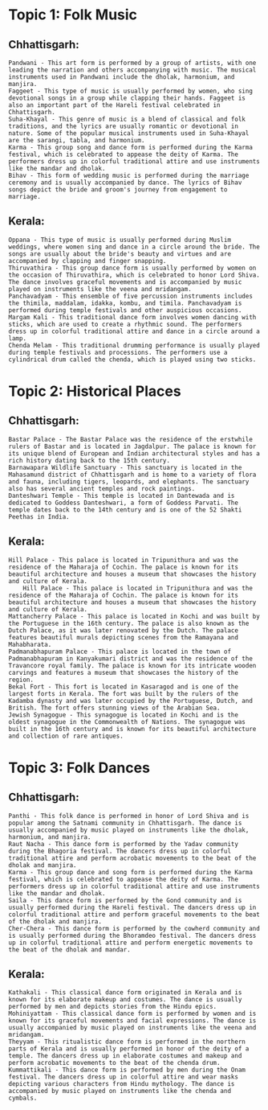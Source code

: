 # Topic 1: Folk Music

## Chhattisgarh:

    Pandwani - This art form is performed by a group of artists, with one leading the narration and others accompanying with music. The musical instruments used in Pandwani include the dholak, harmonium, and manjira.
    Faggeet - This type of music is usually performed by women, who sing devotional songs in a group while clapping their hands. Faggeet is also an important part of the Hareli festival celebrated in Chhattisgarh.
    Suha-Khayal - This genre of music is a blend of classical and folk traditions, and the lyrics are usually romantic or devotional in nature. Some of the popular musical instruments used in Suha-Khayal are the sarangi, tabla, and harmonium.
    Karma - This group song and dance form is performed during the Karma festival, which is celebrated to appease the deity of Karma. The performers dress up in colorful traditional attire and use instruments like the mandar and dholak.
    Bihav - This form of wedding music is performed during the marriage ceremony and is usually accompanied by dance. The lyrics of Bihav songs depict the bride and groom's journey from engagement to marriage.

## Kerala:

    Oppana - This type of music is usually performed during Muslim weddings, where women sing and dance in a circle around the bride. The songs are usually about the bride's beauty and virtues and are accompanied by clapping and finger snapping.
    Thiruvathira - This group dance form is usually performed by women on the occasion of Thiruvathira, which is celebrated to honor Lord Shiva. The dance involves graceful movements and is accompanied by music played on instruments like the veena and mridangam.
    Panchavadyam - This ensemble of five percussion instruments includes the thimila, maddalam, idakka, kombu, and timila. Panchavadyam is performed during temple festivals and other auspicious occasions.
    Margam Kali - This traditional dance form involves women dancing with sticks, which are used to create a rhythmic sound. The performers dress up in colorful traditional attire and dance in a circle around a lamp.
    Chenda Melam - This traditional drumming performance is usually played during temple festivals and processions. The performers use a cylindrical drum called the chenda, which is played using two sticks.

# Topic 2: Historical Places

## Chhattisgarh:

    Bastar Palace - The Bastar Palace was the residence of the erstwhile rulers of Bastar and is located in Jagdalpur. The palace is known for its unique blend of European and Indian architectural styles and has a rich history dating back to the 15th century.
    Barnawapara Wildlife Sanctuary - This sanctuary is located in the Mahasamund district of Chhattisgarh and is home to a variety of flora and fauna, including tigers, leopards, and elephants. The sanctuary also has several ancient temples and rock paintings.
    Danteshwari Temple - This temple is located in Dantewada and is dedicated to Goddess Danteshwari, a form of Goddess Parvati. The temple dates back to the 14th century and is one of the 52 Shakti Peethas in India.

## Kerala:

    Hill Palace - This palace is located in Tripunithura and was the residence of the Maharaja of Cochin. The palace is known for its beautiful architecture and houses a museum that showcases the history and culture of Kerala.
        Hill Palace - This palace is located in Tripunithura and was the residence of the Maharaja of Cochin. The palace is known for its beautiful architecture and houses a museum that showcases the history and culture of Kerala.
    Mattancherry Palace - This palace is located in Kochi and was built by the Portuguese in the 16th century. The palace is also known as the Dutch Palace, as it was later renovated by the Dutch. The palace features beautiful murals depicting scenes from the Ramayana and Mahabharata.
    Padmanabhapuram Palace - This palace is located in the town of Padmanabhapuram in Kanyakumari district and was the residence of the Travancore royal family. The palace is known for its intricate wooden carvings and features a museum that showcases the history of the region.
    Bekal Fort - This fort is located in Kasaragod and is one of the largest forts in Kerala. The fort was built by the rulers of the Kadamba dynasty and was later occupied by the Portuguese, Dutch, and British. The fort offers stunning views of the Arabian Sea.
    Jewish Synagogue - This synagogue is located in Kochi and is the oldest synagogue in the Commonwealth of Nations. The synagogue was built in the 16th century and is known for its beautiful architecture and collection of rare antiques.

# Topic 3: Folk Dances

## Chhattisgarh:

    Panthi - This folk dance is performed in honor of Lord Shiva and is popular among the Satnami community in Chhattisgarh. The dance is usually accompanied by music played on instruments like the dholak, harmonium, and manjira.
    Raut Nacha - This dance form is performed by the Yadav community during the Bhagoria festival. The dancers dress up in colorful traditional attire and perform acrobatic movements to the beat of the dholak and manjira.
    Karma - This group dance and song form is performed during the Karma festival, which is celebrated to appease the deity of Karma. The performers dress up in colorful traditional attire and use instruments like the mandar and dholak.
    Saila - This dance form is performed by the Gond community and is usually performed during the Hareli festival. The dancers dress up in colorful traditional attire and perform graceful movements to the beat of the dholak and manjira.
    Cher-Chera - This dance form is performed by the cowherd community and is usually performed during the Bhoramdeo festival. The dancers dress up in colorful traditional attire and perform energetic movements to the beat of the dholak and mandar.

## Kerala:

    Kathakali - This classical dance form originated in Kerala and is known for its elaborate makeup and costumes. The dance is usually performed by men and depicts stories from the Hindu epics.
    Mohiniyattam - This classical dance form is performed by women and is known for its graceful movements and facial expressions. The dance is usually accompanied by music played on instruments like the veena and mridangam.
    Theyyam - This ritualistic dance form is performed in the northern parts of Kerala and is usually performed in honor of the deity of a temple. The dancers dress up in elaborate costumes and makeup and perform acrobatic movements to the beat of the chenda drum.
    Kummattikali - This dance form is performed by men during the Onam festival. The dancers dress up in colorful attire and wear masks depicting various characters from Hindu mythology. The dance is accompanied by music played on instruments like the chenda and cymbals.

